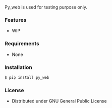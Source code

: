 Py_web is used for testing purpose only.

### Features

- WIP

### Requirements

- None

### Installation

```sh
$ pip install py_web
```

### License

- Distributed under GNU General Public License
